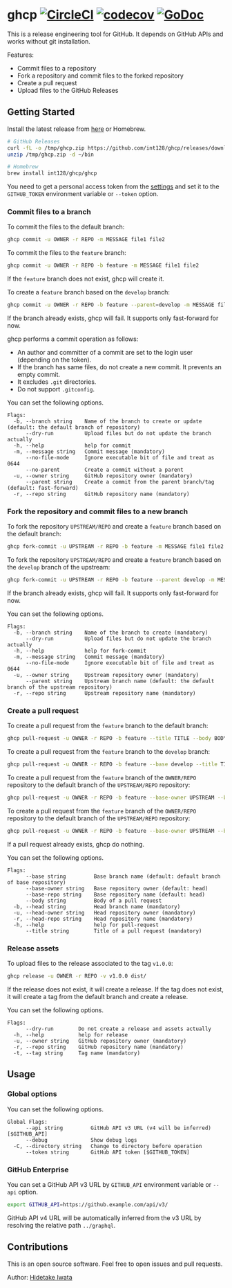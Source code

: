 # ghcp [![CircleCI](https://circleci.com/gh/int128/ghcp.svg?style=shield)](https://circleci.com/gh/int128/ghcp) [![codecov](https://codecov.io/gh/int128/ghcp/branch/master/graph/badge.svg)](https://codecov.io/gh/int128/ghcp) [![GoDoc](https://godoc.org/github.com/int128/ghcp?status.svg)](https://godoc.org/github.com/int128/ghcp)

This is a release engineering tool for GitHub.
It depends on GitHub APIs and works without git installation.

Features:

- Commit files to a repository
- Fork a repository and commit files to the forked repository
- Create a pull request
- Upload files to the GitHub Releases


## Getting Started

Install the latest release from [here](https://github.com/int128/ghcp/releases) or Homebrew.

```sh
# GitHub Releases
curl -fL -o /tmp/ghcp.zip https://github.com/int128/ghcp/releases/download/v1.6.0/ghcp_linux_amd64.zip
unzip /tmp/ghcp.zip -d ~/bin

# Homebrew
brew install int128/ghcp/ghcp
```

You need to get a personal access token from the [settings](https://github.com/settings/tokens) and set it to the `GITHUB_TOKEN` environment variable or `--token` option.


### Commit files to a branch

To commit the files to the default branch:

```sh
ghcp commit -u OWNER -r REPO -m MESSAGE file1 file2
```

To commit the files to the `feature` branch:

```sh
ghcp commit -u OWNER -r REPO -b feature -m MESSAGE file1 file2
```

If the `feature` branch does not exist, ghcp will create it.

To create a `feature` branch based on the `develop` branch:

```sh
ghcp commit -u OWNER -r REPO -b feature --parent=develop -m MESSAGE file1 file2
```

If the branch already exists, ghcp will fail.
It supports only fast-forward for now.

ghcp performs a commit operation as follows:

- An author and committer of a commit are set to the login user (depending on the token).
- If the branch has same files, do not create a new commit. It prevents an empty commit.
- It excludes `.git` directories.
- Do not support `.gitconfig`.

You can set the following options.

```
Flags:
  -b, --branch string    Name of the branch to create or update (default: the default branch of repository)
      --dry-run          Upload files but do not update the branch actually
  -h, --help             help for commit
  -m, --message string   Commit message (mandatory)
      --no-file-mode     Ignore executable bit of file and treat as 0644
      --no-parent        Create a commit without a parent
  -u, --owner string     GitHub repository owner (mandatory)
      --parent string    Create a commit from the parent branch/tag (default: fast-forward)
  -r, --repo string      GitHub repository name (mandatory)
```


### Fork the repository and commit files to a new branch

To fork the repository `UPSTREAM/REPO` and create a `feature` branch based on the default branch:

```sh
ghcp fork-commit -u UPSTREAM -r REPO -b feature -m MESSAGE file1 file2
```

To fork the repository `UPSTREAM/REPO` and create a `feature` branch based on the `develop` branch of the upstream:

```sh
ghcp fork-commit -u UPSTREAM -r REPO -b feature --parent develop -m MESSAGE file1 file2
```

If the branch already exists, ghcp will fail.
It supports only fast-forward for now.

You can set the following options.

```
Flags:
  -b, --branch string    Name of the branch to create (mandatory)
      --dry-run          Upload files but do not update the branch actually
  -h, --help             help for fork-commit
  -m, --message string   Commit message (mandatory)
      --no-file-mode     Ignore executable bit of file and treat as 0644
  -u, --owner string     Upstream repository owner (mandatory)
      --parent string    Upstream branch name (default: the default branch of the upstream repository)
  -r, --repo string      Upstream repository name (mandatory)
```


### Create a pull request

To create a pull request from the `feature` branch to the default branch:

```sh
ghcp pull-request -u OWNER -r REPO -b feature --title TITLE --body BODY
```

To create a pull request from the `feature` branch to the `develop` branch:

```sh
ghcp pull-request -u OWNER -r REPO -b feature --base develop --title TITLE --body BODY
```

To create a pull request from the `feature` branch of the `OWNER/REPO` repository to the default branch of the `UPSTREAM/REPO` repository:

```sh
ghcp pull-request -u OWNER -r REPO -b feature --base-owner UPSTREAM --base-repo REPO --title TITLE --body BODY
```

To create a pull request from the `feature` branch of the `OWNER/REPO` repository to the default branch of the `UPSTREAM/REPO` repository:

```sh
ghcp pull-request -u OWNER -r REPO -b feature --base-owner UPSTREAM --base-repo REPO --base feature --title TITLE --body BODY
```

If a pull request already exists, ghcp do nothing.

You can set the following options.

```
Flags:
      --base string         Base branch name (default: default branch of base repository)
      --base-owner string   Base repository owner (default: head)
      --base-repo string    Base repository name (default: head)
      --body string         Body of a pull request
  -b, --head string         Head branch name (mandatory)
  -u, --head-owner string   Head repository owner (mandatory)
  -r, --head-repo string    Head repository name (mandatory)
  -h, --help                help for pull-request
      --title string        Title of a pull request (mandatory)
```


### Release assets

To upload files to the release associated to the tag `v1.0.0`:

```sh
ghcp release -u OWNER -r REPO -v v1.0.0 dist/
```

If the release does not exist, it will create a release.
If the tag does not exist, it will create a tag from the default branch and create a release.

You can set the following options.

```
Flags:
      --dry-run        Do not create a release and assets actually
  -h, --help           help for release
  -u, --owner string   GitHub repository owner (mandatory)
  -r, --repo string    GitHub repository name (mandatory)
  -t, --tag string     Tag name (mandatory)
```


## Usage

### Global options

You can set the following options.

```
Global Flags:
      --api string         GitHub API v3 URL (v4 will be inferred) [$GITHUB_API]
      --debug              Show debug logs
  -C, --directory string   Change to directory before operation
      --token string       GitHub API token [$GITHUB_TOKEN]
```

### GitHub Enterprise

You can set a GitHub API v3 URL by `GITHUB_API` environment variable or `--api` option.

```sh
export GITHUB_API=https://github.example.com/api/v3/
```

GitHub API v4 URL will be automatically inferred from the v3 URL by resolving the relative path `../graphql`.


## Contributions

This is an open source software.
Feel free to open issues and pull requests.

Author: [Hidetake Iwata](https://github.com/int128)
